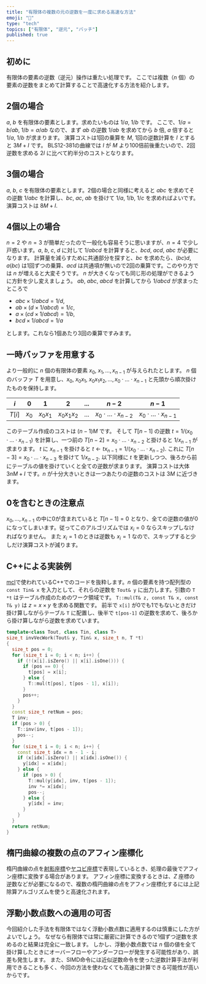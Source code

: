 ```yaml
---
title: "有限体の複数の元の逆数を一度に求める高速な方法"
emoji: "🧮"
type: "tech"
topics: ["有限体", "逆元", "バッチ"]
published: true
---
```

## 初めに

有限体の要素の逆数（逆元）操作は重たい処理です。
ここでは複数（$n$ 個）の要素の逆数をまとめて計算することで高速化する方法を紹介します。

## 2個の場合
$a$, $b$ を有限体の要素とします。求めたいものは $1/a$, $1/b$ です。
ここで、$1/a=b/ab$, $1/b=a/ab$ なので、まず $ab$ の逆数 $1/ab$ を求めてから $b$ 倍, $a$ 倍すると $1/a$, $1/b$ が求まります。
演算コストは1回の乗算を $M$, 1回の逆数計算を $I$ とすると $3M+I$ です。
BLS12-381の曲線では $I$ が $M$ より100倍前後重たいので、2回逆数を求める $2I$ に比べて約半分のコストとなります。

## 3個の場合
$a$, $b$, $c$ を有限体の要素とします。2個の場合と同様に考えると $abc$ を求めてその逆数 $1/abc$ を計算し、$bc$, $ac$, $ab$ を掛けて $1/a$, $1/b$, $1/c$ を求めればよいです。演算コストは $8M+I$.

## 4個以上の場合
$n=2$ や $n=3$ が簡単だったので一般化も容易そうに思いますが、$n=4$ で少し戸惑います。$a$, $b$, $c$, $d$ に対して $1/abcd$ を計算すると、$bcd$, $acd$, $abc$ が必要になります。
計算量を減らすために共通部分を探すと、$bc$ を求めたら、$(bc)d$, $a(bc)$ は1回ずつの乗算、$acd$ は共通項が無いので2回の乗算です。このやり方では $n$ が増えると大変そうです。
$n$ が大きくなっても同じ形の処理ができるように方針を少し変えましょう。
$ab$, $abc$, $abcd$ を計算してから $1/abcd$ が求まったところで
- $abc \times 1/abcd=1/d$,
- $ab \times (d \times 1/abcd)=1/c$,
- $a \times (cd \times 1/abcd)=1/b$,
- $bcd \times 1/abcd = 1/a$

とします。これなら1個あたり3回の乗算ですみます。

## 一時バッファを用意する
より一般的に $n$ 個の有限体の要素 $x_0$, $x_1, \dots, x_{n-1}$ が与えられたとします。
$n$ 個のバッファ $T$ を用意し、$x_0$, $x_0 x_1$, $x_0 x_1 x_2, \dots, x_0 \cdot \dots \cdot x_{n-1}$ と先頭から順次掛けたものを保持します。

$i$|0|1|2|...|$n-2$|$n-1$
-|-|-|-|-|-|-
$T[i]$|$x_0$|$x_0 x_1$|$x_0 x_1 x_2$|...|$x_0 \cdot \dots \cdot x_{n-2}$|$x_0 \cdot \dots \cdot x_{n-1}$

このテーブル作成のコストは $(n-1)M$ です。
そして $T[n-1]$ の逆数 $t=1/(x_0 \cdot \dots \cdot x_{n-1})$ を計算し、一つ前の $T[n-2]=x_0 \cdot \dots \cdot x_{n-2}$ と掛けると $1/x_{n-1}$ が求まります。
$t$ に $x_{n-1}$ を掛けると $t ← t x_{n-1} = 1/(x_0 \cdot \dots \cdot x_{n-2})$. これに $T[n-3]=x_0 \cdot \dots \cdot x_{n-3}$ を掛けて $1/x_{n-2}$.
以下同様に $t$ を更新しつつ、後ろから前にテーブルの値を掛けていくと全ての逆数が求まります。
演算コストは大体 $3nM + I$ です。$n$ が十分大きいときは一つあたりの逆数のコストは $3M$ に近づきます。

## 0を含むときの注意点
$x_0, \dots, x_{n-1}$ の中に0が含まれていると $T[n-1]=0$ となり、全ての逆数の値が0になってしまいます。従ってこのアルゴリズムでは $x_i=0$ ならスキップしなければなりません。
また $x_i=1$ のときは逆数も $x_i=1$ なので、スキップすると少しだけ演算コストが減ります。

## C++による実装例
[mcl](https://github.com/herumi/)で使われているC++でのコードを抜粋します。$n$ 個の要素を持つ配列型の `const Tin& x` を入力として、それらの逆数を `Tout& y` に出力します。引数の `T *t` はテーブル作成のためのワーク領域です。
`T::mul(T& z, const T& x, const T& y)` は $z=x \times y$ を求める関数です。
前半で `x[i]` が0でも1でもないときだけ掛け算しながらテーブル `T` に配置し、後半で `t[pos-1]` の逆数を求めて、後ろから掛け算しながら逆数を求めています。

```cpp
template<class Tout, class Tin, class T>
size_t invVecWork(Tout& y, Tin& x, size_t n, T *t)
{
  size_t pos = 0;
  for (size_t i = 0; i < n; i++) {
    if (!(x[i].isZero() || x[i].isOne())) {
      if (pos == 0) {
        t[pos] = x[i];
      } else {
        T::mul(t[pos], t[pos - 1], x[i]);
      }
      pos++;
    }
  }
  const size_t retNum = pos;
  T inv;
  if (pos > 0) {
    T::inv(inv, t[pos - 1]);
    pos--;
  }
  for (size_t i = 0; i < n; i++) {
    const size_t idx = n - 1 - i;
    if (x[idx].isZero() || x[idx].isOne()) {
      y[idx] = x[idx];
    } else {
      if (pos > 0) {
        T::mul(y[idx], inv, t[pos - 1]);
        inv *= x[idx];
        pos--;
      } else {
        y[idx] = inv;
      }
    }
  }
  return retNum;
}
```

## 楕円曲線の複数の点のアフィン座標化
楕円曲線の点を[射影座標](https://zenn.dev/herumi/articles/projective-coordinate)や[ヤコビ座標](https://zenn.dev/herumi/articles/ecc-jacobi-coordinate)で表現しているとき、処理の最後でアフィン座標に変換する場合があります。
アフィン座標に変換するときは、$Z$ 座標の逆数などが必要になるので、複数の楕円曲線の点をアフィン座標化するには上記除算アルゴリズムを使うと高速化されます。

## 浮動小数点数への適用の可否
今回紹介した手法を有限体ではなく浮動小数点数に適用するのは慎重にした方がよいでしょう。
なぜなら有限体では常に厳密に計算できるので1個ずつ逆数を求めるのと結果は完全に一致します。
しかし、浮動小数点数では $n$ 個の値を全て掛け算したときにオーバーフローやアンダーフローが発生する可能性があり、誤差も発生します。
また、SIMD命令には近似逆数命令を使った逆数計算手法が利用できることも多く、今回の方法を使わなくても高速に計算できる可能性が高いからです。
